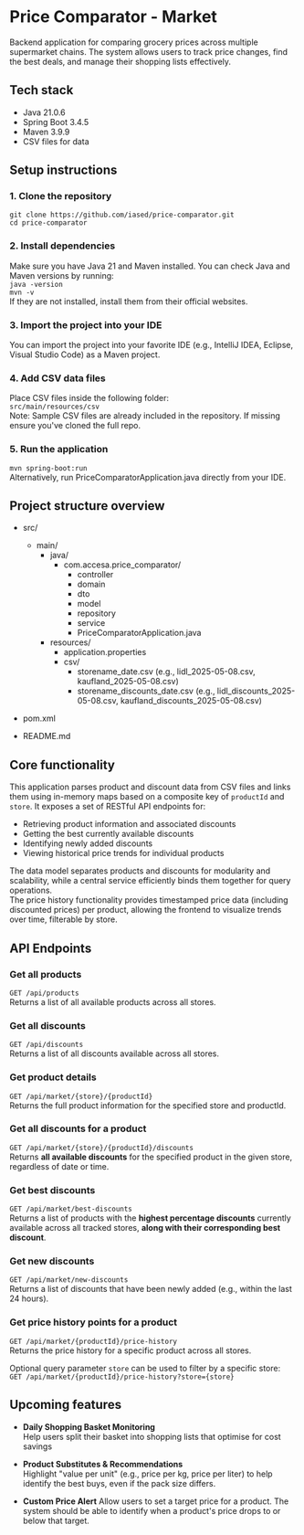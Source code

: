 # Price Comparator - Market

Backend application for comparing grocery prices across multiple supermarket chains. 
The system allows users to track price changes, find the best deals, and manage their shopping lists effectively.

## Tech stack
* Java 21.0.6
* Spring Boot 3.4.5
* Maven 3.9.9
* CSV files for data

## Setup instructions

### **1. Clone the repository**

`git clone https://github.com/iased/price-comparator.git` \
`cd price-comparator`

### **2. Install dependencies**

Make sure you have Java 21 and Maven installed. You can check Java and Maven versions by running:\
`java -version`\
`mvn -v`\
If they are not installed, install them from their official websites.

### **3. Import the project into your IDE**

You can import the project into your favorite IDE (e.g., IntelliJ IDEA, Eclipse, Visual Studio Code) as a Maven project.

### **4. Add CSV data files**
Place CSV files inside the following folder:\
`src/main/resources/csv`\
Note: Sample CSV files are already included in the repository. If missing ensure you've cloned the full repo.

### **5. Run the application**
`mvn spring-boot:run`\
Alternatively, run PriceComparatorApplication.java directly from your IDE.

## Project structure overview
- src/
	- main/
		- java/
			- com.accesa.price_comparator/
				- controller
				- domain
				- dto
				- model
				- repository
				- service
				- PriceComparatorApplication.java
		- resources/ 
			- application.properties
			- csv/
				- storename_date.csv (e.g., lidl_2025-05-08.csv, kaufland_2025-05-08.csv)
				- storename_discounts_date.csv (e.g., lidl_discounts_2025-05-08.csv, kaufland_discounts_2025-05-08.csv)

- pom.xml
- README.md

## Core functionality
This application parses product and discount data from CSV files and links them using in-memory maps based on a composite key of `productId` and `store`. It exposes a set of RESTful API endpoints for:
* Retrieving product information and associated discounts
* Getting the best currently available discounts
* Identifying newly added discounts
* Viewing historical price trends for individual products

The data model separates products and discounts for modularity and scalability, while a central service efficiently binds them together for query operations.\
The price history functionality provides timestamped price data (including discounted prices) per product, allowing the frontend to visualize trends over time, filterable by store.

## API Endpoints
### **Get all products**
`GET /api/products`  
Returns a list of all available products across all stores.


### **Get all discounts**
`GET /api/discounts`  
Returns a list of all discounts available across all stores.


### **Get product details**
`GET /api/market/{store}/{productId}`\
Returns the full product information for the specified store and productId.


### **Get all discounts for a product**
`GET /api/market/{store}/{productId}/discounts`\
Returns **all available discounts** for the specified product in the given store, regardless of date or time.


### **Get best discounts**
`GET /api/market/best-discounts`\
Returns a list of products with the **highest percentage discounts** currently available across all tracked stores, **along with their corresponding best discount**.


### **Get new discounts**
`GET /api/market/new-discounts`\
Returns a list of discounts that have been newly added (e.g., within the last 24 hours).


### **Get price history points for a product**
`GET /api/market/{productId}/price-history`\
Returns the price history for a specific product across all stores.

Optional query parameter `store` can be used to filter by a specific store:\
`GET /api/market/{productId}/price-history?store={store}`

## Upcoming features

* **Daily Shopping Basket Monitoring**\
Help users split their basket into shopping lists that optimise for cost savings


* **Product Substitutes & Recommendations**\
Highlight "value per unit" (e.g., price per kg, price per liter) to help identify the
best buys, even if the pack size differs.


* **Custom Price Alert**
Allow users to set a target price for a product. 
The system should be able to identify when a product's price drops to or below that target.

